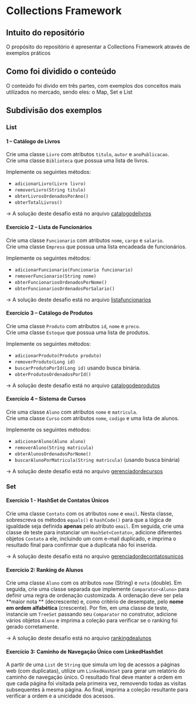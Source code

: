 # Collections Framework

## Intuito do repositório

O propósito do repositório é apresentar a Collections Framework através de exemplos práticos

## Como foi dividido o conteúdo

O conteúdo foi divido em três partes, com exemplos dos conceitos mais utilizados no mercado, sendo eles: o Map, Set e
List

## Subdivisão dos exemplos

### List

#### 1 – Catálogo de Livros

Crie uma classe `Livro` com atributos `titulo`, `autor` e `anoPublicacao`.  
Crie uma classe `Biblioteca` que possua uma lista de livros.

Implemente os seguintes métodos:

- `adicionarLivro(Livro livro)`
- `removerLivro(String titulo)`
- `obterLivrosOrdenadosPorAno()`
- `obterTotalLivros()`

-> A solução deste desafio está no
arquivo [catalogodelivros](https://github.com/lsantanadev/collections-framework-exercicios/blob/b84653105dbebce502cfaaeb476af182ec3f4aa9/src/src/main/java/List/catalogodelivros)

#### Exercício 2 – Lista de Funcionários

Crie uma classe `Funcionario` com atributos `nome`, `cargo` e `salario`.  
Crie uma classe `Empresa` que possua uma lista encadeada de funcionários.

Implemente os seguintes métodos:

- `adicionarFuncionario(Funcionario funcionario)`
- `removerFuncionario(String nome)`
- `obterFuncionariosOrdenadosPorNome()`
- `obterFuncionariosOrdenadosPorSalario()`

-> A solução deste desafio está no
arquivo [listafuncionarios](https://github.com/lsantanadev/collections-framework-exercicios/blob/2cd534f0f7b15f069056671ac7edc93a0c0b273c/src/src/main/java/List/listafuncionarios)

#### Exercício 3 – Catálogo de Produtos

Crie uma classe `Produto` com atributos `id`, `nome` e `preco`.  
Crie uma classe `Estoque` que possua uma lista de produtos.

Implemente os seguintes métodos:

- `adicionarProduto(Produto produto)`
- `removerProduto(Long id)`
- `buscarProdutoPorId(Long id)` usando busca binária.
- `obterProdutosOrdenadosPorId()`

-> A solução deste desafio está no
arquivo [catalogodeprodutos](https://github.com/lsantanadev/collections-framework-exercicios/blob/5ab1b36e40727fb0ea4810d079bb57e71942d42a/src/src/main/java/List/catalogodeprodutos)

#### Exercício 4 – Sistema de Cursos

Crie uma classe `Aluno` com atributos `nome` e `matricula`.  
Crie uma classe `Curso` com atributos `nome`, `codigo` e uma lista de alunos.

Implemente os seguintes métodos:

- `adicionarAluno(Aluno aluno)`
- `removerAluno(String matricula)`
- `obterAlunosOrdenadosPorNome()`
- `buscarAlunoPorMatricula(String matricula)` (usando busca binária)

-> A solução deste desafio está no
arquivo [gerenciadordecursos](https://github.com/lsantanadev/collections-framework-exercicios/blob/9b7b823b2856feee17ef1c07fbd141a14b7152fc/src/src/main/java/List/gerenciadordecursos)

### Set

#### Exercício 1 - HashSet de Contatos Únicos

Crie uma classe `Contato` com os atributos `nome` e `email`. Nesta classe, sobrescreva os métodos `equals()` e
`hashCode()` para que a lógica de igualdade seja definida **apenas** pelo atributo `email`. Em seguida, crie uma classe
de teste para instanciar um `HashSet<Contato>`, adicione diferentes objetos `Contato` a ele, incluindo um com e-mail
duplicado, e imprima o resultado final para confirmar que a duplicata não foi inserida.

-> A solução deste desafio está no
arquivo [gerenciadordecontatosunicos](https://github.com/lsantanadev/collections-framework-exercicios/blob/f3a70a330b9ff46b871ed17c868b87f4293093d5/src/src/main/java/Set/gerenciadordecontatosunicos)

#### Exercício 2: Ranking de Alunos

Crie uma classe `Aluno` com os atributos `nome` (String) e `nota` (double). Em seguida, crie uma classe separada que
implemente `Comparator<Aluno>` para definir uma regra de ordenação customizada. A ordenação deve ser pela **maior nota
** (decrescente) e, como critério de desempate, pelo **nome em ordem alfabética** (crescente). Por fim, em uma classe de
teste, instancie um `TreeSet` passando seu `Comparator` no construtor, adicione vários objetos `Aluno` e imprima a
coleção para verificar se o ranking foi gerado corretamente.

-> A solução deste desafio está no
arquivo [rankingdealunos](https://github.com/lsantanadev/collections-framework-exercicios/blob/360bf0cadab6f9f82c245c08fc56d4fd2be43aa9/src/src/main/java/Set/rankingdealunos)

#### Exercício 3: Caminho de Navegação Único com LinkedHashSet

A partir de uma `List` de `String` que simula um log de acessos a páginas web (com duplicatas), utilize um
`LinkedHashSet` para gerar um relatório do caminho de navegação único. O resultado final deve manter a ordem em que cada
página foi visitada pela primeira vez, removendo todas as visitas subsequentes à mesma página. Ao final, imprima a
coleção resultante para verificar a ordem e a unicidade dos acessos.